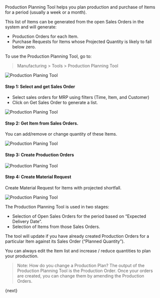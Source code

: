 Production Planning Tool helps you plan production and purchase of Items for a
period (usually a week or a month).

This list of Items can be generated from the open Sales Orders in the system
and will generate:

  * Production Orders for each Item.
  * Purchase Requests for Items whose Projected Quantity is likely to fall below zero.

To use the Production Planning Tool, go to:

> Manufacturing > Tools > Production Planning Tool

<img class="screenshot" alt="Production Planing Tool" src="{{docs_base_url}}/assets/img/manufacturing/ppt.png">



#### Step 1: Select and get Sales Order

* Select sales orders for MRP using filters (Time, Item, and Customer)
* Click on Get Sales Order to generate a list.

<img class="screenshot" alt="Production Planing Tool" src="{{docs_base_url}}/assets/img/manufacturing/ppt-get-sales-orders.png">



#### Step 2: Get Item from Sales Orders.

You can add/remove or change quantity of these Items.

<img class="screenshot" alt="Production Planing Tool" src="{{docs_base_url}}/assets/img/manufacturing/ppt-get-item.png">

#### Step 3: Create Production Orders

<img class="screenshot" alt="Production Planing Tool" src="{{docs_base_url}}/assets/img/manufacturing/ppt-create-production-order.png">



#### Step 4: Create Material Request

Create Material Request for Items with projected shortfall.

<img class="screenshot" alt="Production Planing Tool" src="{{docs_base_url}}/assets/img/manufacturing/ppt-create-material-request.png">



The Production Planning Tool is used in two stages:

  * Selection of Open Sales Orders for the period based on “Expected Delivery Date”.
  * Selection of Items from those Sales Orders.

The tool will update if you have already created Production Orders for a
particular Item against its Sales Order (“Planned Quantity”).

You can always edit the Item list and increase / reduce quantities to plan
your production.

> Note: How do you change a Production Plan? The output of the Production
Planning Tool is the Production Order. Once your orders are created, you can
change them by amending the Production Orders.

{next}

